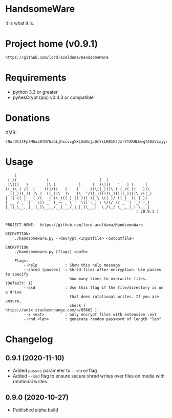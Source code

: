 # HandsomeWare
It is what it is.

# Project home (v0.9.1)
```
https://github.com/lord-aceldama/HandsomeWare
```

# Requirements
- python 3.3 or greater
- pyAesCrypt (pip) v0.4.3 or compatible

# Donations
XMR:
```
49urDtJ4Fp7M6aa8fN7UabLjhxcvcgYXLSeDcjLDcYsLRB1FJJzrYTARHLNwqT4DdVLxjycZ9L9aPj3SCrhhqR2AQAyLrNd
```

# Usage
```
    )                                                            
 ( /(             (                      (  (                    
 )\())   )        )\ )          )     (  )\))(   '   ) (     (   
((_)\ ( /(  (    (()/((   (    (     ))\((_)()\ ) ( /( )(   ))\  
 _((_))(_)) )\ )  ((_))\  )\   )\  '/((_)(())\_)())(_)|()\ /((_) 
| || ((_)_ _(_/(  _| ((_)((_)_((_))(_)) \ \((_)/ ((_)_ ((_|_))   
| __ / _` | ' \)) _` (_-< _ \ '  \() -_) \ \/\/ // _` | '_/ -_)  
|_||_\__,_|_||_|\__,_/__|___/_|_|_|\___|  \_/\_/ \__,_|_| \___|  
                                                         ( v0.9.1 )


PROJECT HOME:  https://github.com/lord-aceldama/HandsomeWare    

DECRYPTION:
    ./handsomeware.py --decrypt <inputfile> <outputfile>

ENCRYPTION
    ./handsomeware.py [flags] <path>

    Flags:
        --help            : Show this help message
        --shred [passes]  : Shred files after encryption. Use passes to specify
                            how many times to overwrite files. (Default: 1)
        --ssd             : Use this flag if the file/directory is on a drive
                            that does rotational writes. If you are unsure,
                            check [ https://unix.stackexchange.com/a/65602 ].
        --x <ext>         : only encrypt files with extension .ext
        --rnd <len>       : generate random password of length "len"
```

# Changelog
## 0.9.1 (2020-11-10)
- Added `passes` parameter to `--shred` flag
- Added `--ssd` flag to ensure secure shred writes over files on media with rotational writes.

## 0.9.0 (2020-10-27)
- Published alpha build